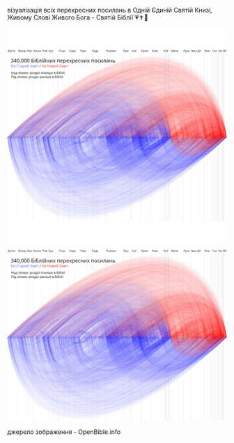 візуалізація всіх перехресних посилань в Одній Єдиній Святій Книзі, Живому Слові Живого Бога - Святій Біблії 💗✝️🙏

![Слава Ісусу Христу](./square.jpg)
![Слава Ісусу Христу](./zoomed.jpg)

джерело зображення - OpenBible.info
